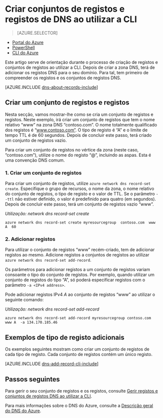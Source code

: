 <properties
   pageTitle="Criar um conjunto de registos e registos para uma Zona DNS ao utilizar a CLI| Microsoft Azure"
   description="Como criar registos de anfitrião para o DNS do Azure. Configurar conjuntos de registo e registos ao utilizar a CLI"
   services="dns"
   documentationCenter="na"
   authors="cherylmc"
   manager="carmonm"
   editor=""/>

<tags
   ms.service="dns"
   ms.devlang="na"
   ms.topic="get-started-article"
   ms.tgt_pltfrm="na"
   ms.workload="infrastructure-services"
   ms.date="08/16/2016"
   ms.author="cherylmc"/>

# Criar conjuntos de registos e registos de DNS ao utilizar a CLI

> [AZURE.SELECTOR]
- [Portal do Azure](dns-getstarted-create-recordset-portal.md)
- [PowerShell](dns-getstarted-create-recordset.md)
- [CLI do Azure](dns-getstarted-create-recordset-cli.md)


Este artigo serve de orientação durante o processo de criação de registos e conjuntos de registos ao utilizar a CLI. Depois de criar a zona DNS, terá de adicionar os registos DNS para o seu domínio. Para tal, tem primeiro de compreender os registos e os conjuntos de registos DNS.

[AZURE.INCLUDE [dns-about-records-include](../../includes/dns-about-records-include.md)]

## Criar um conjunto de registos e registos

Nesta secção, vamos mostrar-lhe como se cria um conjunto de registos e registos. Neste exemplo, irá criar um conjunto de registos que tem o nome relativo “www” na zona DNS “contoso.com”. O nome totalmente qualificado dos registos é “www.contoso.com”. O tipo de registo é “A” e o limite de tempo TTL é de 60 segundos. Depois de concluir este passo, terá criado um conjunto de registos vazio.

Para criar um conjunto de registos no vértice da zona (neste caso, “contoso.com”), utilize o nome do registo “@”, incluindo as aspas. Esta é uma convenção DNS comum.

### 1. Criar um conjunto de registos

Para criar um conjunto de registos, utilize `azure network dns record-set create`. Especifique o grupo de recursos, o nome da zona, o nome relativo do conjunto de registos, o tipo de registo e o valor de TTL. Se o parâmetro `--ttl` não estiver definido, o valor é predefinido para quatro (em segundos). Depois de concluir este passo, terá um conjunto de registos vazio “www”.

*Utilização: network dns record-set create <resource-group> <dns-zone-name> <name> <type> <ttl>*

    azure network dns record-set create myresourcegroup  contoso.com  www A  60

### 2. Adicionar registos

Para utilizar o conjunto de registos “www” recém-criado, tem de adicionar registos ao mesmo. Adicione registos a conjuntos de registos ao utilizar `azure network dns record-set add-record`.

Os parâmetros para adicionar registos a um conjunto de registos variam consoante o tipo do conjunto de registos. Por exemplo, quando utilizar um conjunto de registos do tipo “A”, só poderá especificar registos com o parâmetro `-a <IPv4 address>`.

Pode adicionar registos IPv4 *A* ao conjunto de registos “www” ao utilizar o seguinte comando:

*Utilização: network dns record-set add-record <resource-group> <dns-zone-name> <record-set-name> <type>*

    azure network dns record-set add-record myresourcegroup contoso.com  www A  -a 134.170.185.46

## Exemplos de tipo de registo adicionais

Os exemplos seguintes mostram como criar um conjunto de registos de cada tipo de registo. Cada conjunto de registos contém um único registo.

[AZURE.INCLUDE [dns-add-record-cli-include](../../includes/dns-add-record-cli-include.md)]

## Passos seguintes

Para gerir o seu conjunto de registos e os registos, consulte [Gerir registos e conjuntos de registos DNS ao utilizar a CLI](dns-operations-recordsets-portal.md).

Para mais informações sobre o DNS do Azure, consulte a [Descrição geral do DNS do Azure](dns-overview.md).



<!--HONumber=ago16_HO4-->


